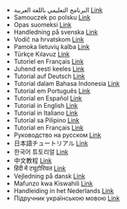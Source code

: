 - البرنامج التعليمي باللغة العربية [Link](https://github.com/ils94/TailsOSBitcoinColdWallet/blob/main/Languages/Arabic.md)
- Samouczek po polsku [Link](https://github.com/ils94/TailsOSBitcoinColdWallet/blob/main/Languages/Polish.md)
- Opas suomeksi [Link](https://github.com/ils94/TailsOSBitcoinColdWallet/blob/main/Languages/Finnish.md)
- Handledning på svenska [Link](https://github.com/ils94/TailsOSBitcoinColdWallet/blob/main/Languages/Swedish.md)
- Vodič na hrvatskom [Link](https://github.com/ils94/TailsOSBitcoinColdWallet/blob/main/Languages/Croatian.md)
- Pamoka lietuvių kalba [Link](https://github.com/ils94/TailsOSBitcoinColdWallet/blob/main/Languages/Lithuanian.md)
- Türkçe Kılavuz [Link](https://github.com/ils94/TailsOSBitcoinColdWallet/blob/main/Languages/Turkish.md)
- Tutoriel en Français [Link](https://github.com/ils94/TailsOSBitcoinColdWallet/blob/main/Languages/French.md)
- Juhend eesti keeles [Link](https://github.com/ils94/TailsOSBitcoinColdWallet/blob/main/Languages/Estonian.md)
- Tutorial auf Deutsch [Link](https://github.com/ils94/TailsOSBitcoinColdWallet/blob/main/Languages/Deutsch.md)
- Tutorial dalam Bahasa Indonesia [Link](https://github.com/ils94/TailsOSBitcoinColdWallet/blob/main/Languages/Indonesian.md)
- Tutorial em Português [Link](https://github.com/ils94/TailsOSBitcoinColdWallet/blob/main/Languages/Portugues.md)
- Tutorial en Español [Link](https://github.com/ils94/TailsOSBitcoinColdWallet/blob/main/Languages/Español.md)
- Tutorial in English [Link](https://github.com/ils94/TailsOSBitcoinColdWallet/blob/main/Languages/English.md)
- Tutorial in Italiano [Link](https://github.com/ils94/TailsOSBitcoinColdWallet/blob/main/Languages/Italian.md)
- Tutorial sa Pilipino [Link](https://github.com/ils94/TailsOSBitcoinColdWallet/blob/main/Languages/Philippine.md)
- Tutorial en Français [Link](https://github.com/ils94/TailsOSBitcoinColdWallet/blob/main/Languages/French.md)
- Руководство на русском [Link](https://github.com/ils94/TailsOSBitcoinColdWallet/blob/main/Languages/Russian.md)
- 日本語チュートリアル [Link](https://github.com/ils94/TailsOSBitcoinColdWallet/blob/main/Languages/Japonese.md)
- 한국어 튜토리얼 [Link](https://github.com/ils94/TailsOSBitcoinColdWallet/blob/main/Languages/Korean.md)
- 中文教程 [Link](https://github.com/ils94/TailsOSBitcoinColdWallet/blob/main/Languages/Chinese.md)
- हिंदी में ट्यूटोरियल [Link](https://github.com/ils94/TailsOSBitcoinColdWallet/blob/main/Languages/Hindi.md)
- Vejledning på dansk [Link](https://github.com/ils94/TailsOSBitcoinColdWallet/blob/main/Languages/Danish.md)
- Mafunzo kwa Kiswahili [Link](https://github.com/ils94/TailsOSBitcoinColdWallet/blob/main/Languages/Swahili.md)
- Handleiding in het Nederlands [Link](https://github.com/ils94/TailsOSBitcoinColdWallet/blob/main/Languages/Dutch.md)
- Підручник українською мовою [Link](https://github.com/ils94/TailsOSBitcoinColdWallet/blob/main/Languages/Ukranian.md)
